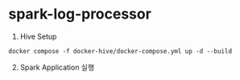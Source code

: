 # spark-log-processor

1. Hive Setup
```shell
docker compose -f docker-hive/docker-compose.yml up -d --build
```


2. Spark Application 실행